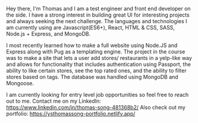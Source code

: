 Hey there, I'm Thomas and I am a test engineer and front end developer on the side. I have a strong interest in building great UI for interesting projects and always seeking the next challenge. 
The languages and technologies I am currently using are Javascript(ES6+), React, HTML & CSS, SASS, Node.js + Express, and MongoDB. 

I most recently learned how to make a full website using Node.JS and Express along with Pug as a templating engine. The project in the course was to make a site that lets
a user add stores/ restaurants in a yelp-like way and allows for functionality that includes authentication using Passport, the ability to like certain stores, see the 
top rated ones, and the ability to filter stores based on tags. The database was handled using MongoDB and Mongoose. 

I am currently looking for entry level job opportunities so feel free to reach out to me. 
Contact me on my LinkedIn: https://www.linkedin.com/in/thomas-song-481368b2/
Also check out my portfolio: https://ysthomassong-portfolio.netlify.app/
